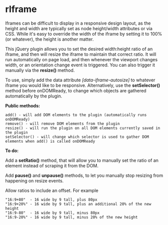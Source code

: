 rIframe
==============

Iframes can be difficult to display in a responsive design layout, as the height and width are typically set as node height/width attributes or via CSS. While it's easy to override the width of the iframe by setting it to 100% (or whatever), the height is another matter. 

This jQuery plugin allows you to set the desired width:height ratio of an iframe, and then will resize the iframe to maintain that correct ratio. It will run automatically on page load, and then whenever the viewport changes width, or an orientation change event is triggered. You can also trigger it manually via the <strong>resize()</strong> method. 

To use, simply add the data attribute <em>[data-iframe-autosize]</em> to whatever iframe you would like to be responsive. Alternatively, use the <strong>setSelector()</strong> method before onDOMReady, to change which objects are gathered automatically by the plugin.

<strong>Public methods:</strong>

    add() - will add DOM elements to the plugin (automatically runs onDOMReady)
    remove() - will remove DOM elements from the plugin
    resize() - will run the plugin on all DOM elements currently saved in the plugin
    setSelector() - will change which selector is used to gather DOM elements when add() is called onDOMReady


<strong>To do:</strong>

Add a <strong>setRatio()</strong> method, that will allow you to manually set the ratio of an element instead of scraping it from the DOM. 

Add <strong>pause()</strong> and <strong>unpause()</strong> methods, to let you manually stop resizing from happening on resize events. 

Allow ratios to include an offset. For example 

    "16:9+80"  - 16 wide by 9 tall, plus 80px
    "16:9+20%" - 16 wide by 9 tall, plus an additional 20% of the new height
    "16:9-80"  - 16 wide by 9 tall, minus 80px
    "16:9-20%" - 16 wide by 9 tall, minus 20% of the new height
